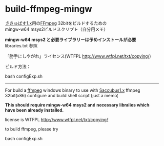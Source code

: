 # build-ffmpeg-mingw

[さきゅばす1.x](https://github.com/Saccubus/Saccubus1.x)用の[FFmpeg](https://github.com/Saccubus/ffmpeg) 32bitをビルドするための  
mingw-w64 msys2ビルドスクリプト（自分用メモ）

__mingw-w64 msys2 と必要ライブラリーは予めインストールが必要__  
libraries.txt 参照

「勝手にしやがれ」ライセンス(WTFPL http://www.wtfpl.net/txt/copying/)

ビルド方法：

 bash configExp.sh

----
For build a [ffmpeg](https://github.com/Saccubus/ffmpeg)  windows binary to use with [Saccubus1.x](https://github.com/Saccubus/Saccubus1.x) 
ffmpeg 32bit(x86) configure and build shell script (just a memo)

__This should require mingw-w64 msys2 and necessary libralies
 which have been already installed.__

license is WTFPL http://www.wtfpl.net/txt/copying/

to build ffmpeg, please try

bash configExp.sh

